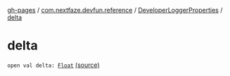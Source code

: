 [gh-pages](../../index.md) / [com.nextfaze.devfun.reference](../index.md) / [DeveloperLoggerProperties](index.md) / [delta](./delta.md)

# delta

`open val delta: `[`Float`](https://kotlinlang.org/api/latest/jvm/stdlib/kotlin/-float/index.html) [(source)](https://github.com/NextFaze/dev-fun/tree/master/devfun-annotations/src/main/java/com/nextfaze/devfun/reference/DeveloperLogger.kt#L42)